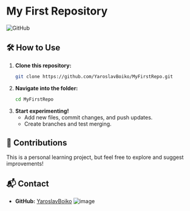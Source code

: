 # My First Repository

![GitHub](https://img.shields.io/badge/GitHub-Repository-blue)



## 🛠 How to Use
1. **Clone this repository:**
   ```sh
   git clone https://github.com/YaroslavBoiko/MyFirstRepo.git
   ```
2. **Navigate into the folder:**
   ```sh
   cd MyFirstRepo
   ```
3. **Start experimenting!**
   - Add new files, commit changes, and push updates.
   - Create branches and test merging.

## 🤝 Contributions
This is a personal learning project, but feel free to explore and suggest improvements!

## 📬 Contact
- **GitHub:** [YaroslavBoiko](https://github.com/YaroslavBoiko)
![image](https://github.com/user-attachments/assets/6472c4e1-941f-452d-b1f9-3177bd743bd5)
